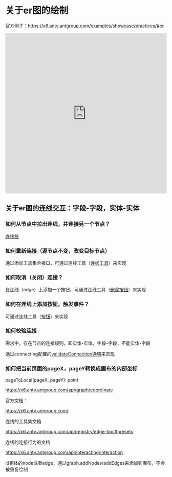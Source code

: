 # 关于er图的绘制

官方例子：https://x6.antv.antgroup.com/examples/showcase/practices/#er


<iframe src="https://codesandbox.io/embed/er-graph-demo-z9ndxk?fontsize=14&hidenavigation=1&theme=dark"
     style="width:100%; height:500px; border:0; border-radius: 4px; overflow:hidden;"
     title="er-graph-demo"
     allow="accelerometer; ambient-light-sensor; camera; encrypted-media; geolocation; gyroscope; hid; microphone; midi; payment; usb; vr; xr-spatial-tracking"
     sandbox="allow-forms allow-modals allow-popups allow-presentation allow-same-origin allow-scripts"
   ></iframe>


## 关于er图的连线交互：字段-字段，实体-实体

### 如何从节点中拉出连线，并连接另一个节点？

[连接桩](https://x6.antv.antgroup.com/tutorial/basic/port)

### 如何重新连接（源节点不变，改变目标节点）

通过添加工具集合接口，可通过连线工具（[连线工具](https://x6.antv.antgroup.com/api/registry/edge-tool#source-arrowhead-和-target-arrowhead)）来实现

### 如何取消（关闭）连接？

在连线（edge）上添加一个按钮，可通过连线工具（[删除按钮](https://x6.antv.antgroup.com/api/registry/edge-tool#button-remove)）来实现

### 如何在连线上添加按钮，触发事件？

可通过连线工具（[按钮](https://x6.antv.antgroup.com/api/registry/edge-tool#button)）来实现

### 如何校验连接 

需求中，存在节点的连接规则，即实体-实体，字段-字段，不能实体-字段

通过connecting配置的[validateConnection选项](https://x6.antv.antgroup.com/api/interacting/interaction#validateconnection)来实现

### 如何把当前页面的pageX，pageY转换成画布的内部坐标

pageToLocal(pageX, pageY): point

https://x6.antv.antgroup.com/api/graph/coordinate

官方文档：

https://x6.antv.antgroup.com/

连线的工具集文档

https://x6.antv.antgroup.com/api/registry/edge-tool#presets

连线的连接行为的文档

https://x6.antv.antgroup.com/api/interacting/interaction

id相体的node或者edge，通过graph.addNodes/addEdges来添加到画布，不会被重复绘制